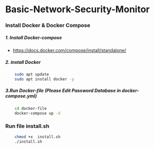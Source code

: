# Basic-Network-Security-Monitor
### Install Docker & Docker Compose
#####    1. Install Docker-compose
- https://docs.docker.com/compose/install/standalone/

#####    2. install Docker
```sh
    sudo apt update
    sudo apt install docker -y
```
#####    3.Run Docker-file (Please Edit Password Database in docker-compose.yml)
```sh
    cd docker-file
    docker-compose up -d
```
### Run file install.sh
```sh
    chmod +x  install.sh
    ./install.sh
```